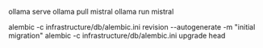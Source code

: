 ollama serve
ollama pull mistral
ollama run mistral


alembic -c infrastructure/db/alembic.ini revision --autogenerate -m "initial migration"
alembic -c infrastructure/db/alembic.ini upgrade head
